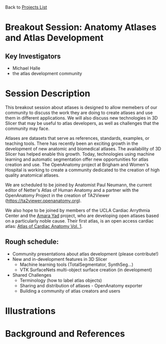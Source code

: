 Back to [Projects List](../../README.md#ProjectsList)

# Breakout Session: Anatomy Atlases and Atlas Development

## Key Investigators

- Michael Halle
- the atlas development community

# Session Description

This breakout session about atlases is designed to allow memebers of our community to
discuss the work they are doing to create atlases and use them in different applications. 
We will also discuss new technologies in 3D Slicer that may be useful to atlas developers, 
as well as challenges that the community may face. 

Atlases are datasets that serve as references, standards, examples, or teaching tools. 
There has recently been an exciting growth in the development of new anatomic and 
biomedical atlases. The availability of 3D Slicer has helped enable this growth. Today,
technologies using machine learning and automatic segmentation offer new opportunities 
for atlas creation and use. The OpenAnatomy project at Brigham and Women's Hospital 
is working to create a community dedicated to the creation of high quality 
anatomical atlases. 

We are scheduled to be joined by Anatomist Paul Neumann, the current editor of 
Netter's Atlas of Human Anatomy and a partner with the OpenAnatomy Project in the
creation of TA2Viewer (https://ta2viewer.openanatomy.org).

We also hope to be joined by members of the UCLA Cardiac Arrythmia Center and the [Amara Yad](https://www.uclahealth.org/medical-services/heart/arrhythmia/about-us/amara-yad-project) 
project, who are developing open atlases based on a particularly noble cause. Their first 
atlas, is an open access cardiac atlas: [Atlas of Cardiac Anatomy Vol. 1](https://drive.google.com/file/d/1yvaYaKXc517YzPWJL474dS_FlLH4_Cwe/view).

## Rough schedule:

- Community presentations about atlas development (please contribute!)
- New and in-development features in 3D Slicer
  - Machine learning tools (TotalSegmentator, SynthSeg...)
  - VTK SurfaceNets multi-object surface creation (in development)
- Shared Challenges
  - Terminology (how to label atlas objects)
  - Sharing and distribution of atlases - OpenAnatomy exporter
  - Building a community of atlas creators and users

# Illustrations

<!-- Add pictures and links to videos that demonstrate what has been accomplished.
![Description of picture](Example2.jpg)
![Some more images](Example2.jpg)
-->

# Background and References

<!-- If you developed any software, include link to the source code repository. If possible, also add links to sample data, and to any relevant publications. -->
